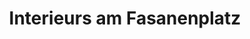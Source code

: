 ---
title: "Interieurs am Fasanenplatz"
url: /berlin/interieurs-am-fasanenplatz/
shop: Raumausstattung
---